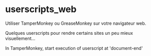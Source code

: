 # userscripts_web
Utiliser TamperMonkey ou GreaseMonkey sur votre navigateur web.

Quelques userscripts pour rendre certains sites un peu mieux visuellement...


In TamperMonkey, start execution of userscript at 'document-end'
